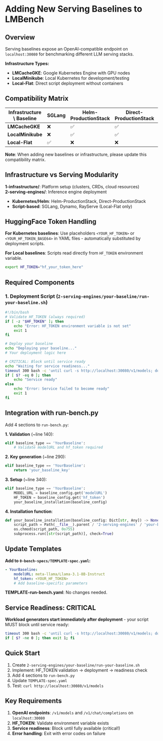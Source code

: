 # Adding New Serving Baselines to LMBench

## Overview

Serving baselines expose an OpenAI-compatible endpoint on `localhost:30080` for benchmarking different LLM serving stacks.

**Infrastructure Types:**
- **LMCacheGKE**: Google Kubernetes Engine with GPU nodes
- **LocalMinikube**: Local Kubernetes for development/testing  
- **Local-Flat**: Direct script deployment without containers

## Compatibility Matrix

| Infrastructure \ Baseline | SGLang | Helm-ProductionStack | Direct-ProductionStack | Dynamo | RayServe | LLM-D |
|---------------------------|--------|---------------------|----------------------|--------|----------|-------|
| **LMCacheGKE**            | ❌     | ✅                  | ✅                   | ❌     | ❌       | ❌      |
| **LocalMinikube**         | ❌     | ✅                  | ✅                   | ❌     | ❌       | ✅      |
| **Local-Flat**            | ✅     | ❌                  | ❌                   | ✅     | ✅       | ❌      |

**Note**: When adding new baselines or infrastructure, please update this compatibility matrix.

## Infrastructure vs Serving Modularity

**1-infrastructure/**: Platform setup (clusters, CRDs, cloud resources)  
**2-serving-engines/**: Inference engine deployment

- **Kubernetes/Helm**: Helm-ProductionStack, Direct-ProductionStack
- **Script-based**: SGLang, Dynamo, RayServe (Local-Flat only)

## HuggingFace Token Handling

**For Kubernetes baselines**: Use placeholders `<YOUR_HF_TOKEN>` or `<YOUR_HF_TOKEN_BASE64>` in YAML files - automatically substituted by deployment scripts.

**For Local baselines**: Scripts read directly from `HF_TOKEN` environment variable.

```bash
export HF_TOKEN="hf_your_token_here"
```

## Required Components

### 1. Deployment Script (`2-serving-engines/your-baseline/run-your-baseline.sh`)

```bash
#!/bin/bash
# Validate HF_TOKEN (always required)
if [ -z "$HF_TOKEN" ]; then
    echo "Error: HF_TOKEN environment variable is not set"
    exit 1
fi

# Deploy your baseline
echo "Deploying your baseline..."
# Your deployment logic here

# CRITICAL: Block until service ready
echo "Waiting for service readiness..."
timeout 300 bash -c 'until curl -s http://localhost:30080/v1/models; do sleep 5; done'
if [ $? -eq 0 ]; then
    echo "Service ready"
else
    echo "Error: Service failed to become ready"
    exit 1
fi
```

## Integration with run-bench.py

Add 4 sections to `run-bench.py`:

**1. Validation** (~line 140):
```python
elif baseline_type == 'YourBaseline':
    # Validate modelURL and hf_token required
```

**2. Key generation** (~line 290):
```python
elif baseline_type == 'YourBaseline':
    return 'your_baseline_key'
```

**3. Setup** (~line 340):
```python
elif baseline_type == 'YourBaseline':
    MODEL_URL = baseline_config.get('modelURL')
    HF_TOKEN = baseline_config.get('hf_token')
    your_baseline_installation(baseline_config)
```

**4. Installation function**:
```python
def your_baseline_installation(baseline_config: Dict[str, Any]) -> None:
    script_path = Path(__file__).parent / '2-serving-engines' / 'your-baseline' / 'run-your-baseline.sh'
    os.chmod(script_path, 0o755)
    subprocess.run([str(script_path)], check=True)
```

## Update Templates

**Add to `0-bench-specs/TEMPLATE-spec.yaml`:**
```yaml
- YourBaseline:
    modelURL: meta-llama/Llama-3.1-8B-Instruct
    hf_token: <YOUR_HF_TOKEN>
    # Add baseline-specific parameters
```

**TEMPLATE-run-bench.yaml**: No changes needed.

## Service Readiness: CRITICAL

**Workload generators start immediately after deployment** - your script MUST block until service ready:

```bash
timeout 300 bash -c 'until curl -s http://localhost:30080/v1/models; do sleep 5; done'
if [ $? -ne 0 ]; then exit 1; fi
```

## Quick Start

1. Create `2-serving-engines/your-baseline/run-your-baseline.sh`
2. Implement: HF_TOKEN validation → deployment → readiness check
3. Add 4 sections to `run-bench.py` 
4. Update `TEMPLATE-spec.yaml`
5. Test: `curl http://localhost:30080/v1/models`

## Key Requirements

1. **OpenAI endpoints**: `/v1/models` and `/v1/chat/completions` on `localhost:30080`
2. **HF_TOKEN**: Validate environment variable exists
3. **Service readiness**: Block until fully available (critical!)
4. **Error handling**: Exit with error codes on failure